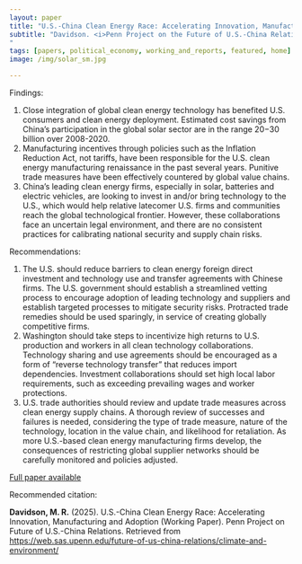 ```yaml
---
layout: paper
title: "U.S.-China Clean Energy Race: Accelerating Innovation, Manufacturing and Adoption"
subtitle: "Davidson. <i>Penn Project on the Future of U.S.-China Relations</i>.
"
tags: [papers, political_economy, working_and_reports, featured, home]
image: /img/solar_sm.jpg

---
```



Findings:
1. Close integration of global clean energy technology has benefited U.S. consumers and clean energy
deployment. Estimated cost savings from China’s participation in the global solar sector are in the range
$20-$30 billion over 2008-2020.
2. Manufacturing incentives through policies such as the Inflation Reduction Act, not tariffs, have been
responsible for the U.S. clean energy manufacturing renaissance in the past several years. Punitive trade
measures have been effectively countered by global value chains.
3. China’s leading clean energy firms, especially in solar, batteries and electric vehicles, are looking to invest
in and/or bring technology to the U.S., which would help relative latecomer U.S. firms and communities
reach the global technological frontier. However, these collaborations face an uncertain legal environment,
and there are no consistent practices for calibrating national security and supply chain risks.

Recommendations:
1. The U.S. should reduce barriers to clean energy foreign direct investment and technology use and transfer
agreements with Chinese firms. The U.S. government should establish a streamlined vetting process to
encourage adoption of leading technology and suppliers and establish targeted processes to mitigate
security risks. Protracted trade remedies should be used sparingly, in service of creating globally
competitive firms.
2. Washington should take steps to incentivize high returns to U.S. production and workers in all clean
technology collaborations. Technology sharing and use agreements should be encouraged as a form of
“reverse technology transfer” that reduces import dependencies. Investment collaborations should set
high local labor requirements, such as exceeding prevailing wages and worker protections.
3. U.S. trade authorities should review and update trade measures across clean energy supply chains. A
thorough review of successes and failures is needed, considering the type of trade measure, nature of the
technology, location in the value chain, and likelihood for retaliation. As more U.S.-based clean energy
manufacturing firms develop, the consequences of restricting global supplier networks should be carefully
monitored and policies adjusted.

[Full paper available](https://web.sas.upenn.edu/future-of-us-china-relations/climate-and-environment/)

Recommended citation:

**Davidson, M. R.** (2025). U.S.-China Clean Energy Race: Accelerating Innovation, Manufacturing and Adoption (Working Paper). Penn Project on Future of U.S.-China Relations. Retrieved from https://web.sas.upenn.edu/future-of-us-china-relations/climate-and-environment/






